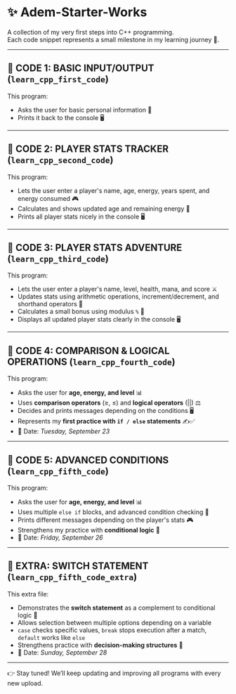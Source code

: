 # ✨ Adem-Starter-Works  
A collection of my very first steps into C++ programming.  
Each code snippet represents a small milestone in my learning journey 🚀.  

---

## 📂 CODE 1: BASIC INPUT/OUTPUT (`learn_cpp_first_code`)  
This program:  
- Asks the user for basic personal information 👤  
- Prints it back to the console 🖥️  

---

## 📂 CODE 2: PLAYER STATS TRACKER (`learn_cpp_second_code`)  
This program:  
- Lets the user enter a player's name, age, energy, years spent, and energy consumed 🎮  
- Calculates and shows updated age and remaining energy 🔢  
- Prints all player stats nicely in the console 🖥️  

---

## 📂 CODE 3: PLAYER STATS ADVENTURE (`learn_cpp_third_code`)  
This program:  
- Lets the user enter a player's name, level, health, mana, and score ⚔️  
- Updates stats using arithmetic operations, increment/decrement, and shorthand operators 🔧  
- Calculates a small bonus using modulus `%` 🎁  
- Displays all updated player stats clearly in the console 🖥️  

---

## 📂 CODE 4: COMPARISON & LOGICAL OPERATIONS (`learn_cpp_fourth_code`)  
This program:  
- Asks the user for **age, energy, and level** 📊  
- Uses **comparison operators** (≥, ≤) and **logical operators** (||) ⚖️  
- Decides and prints messages depending on the conditions 🖥️  
- Represents my **first practice with `if / else` statements** ✍️✅  
- 📅 Date: *Tuesday, September 23*  

---

## 📂 CODE 5: ADVANCED CONDITIONS (`learn_cpp_fifth_code`)  
This program:  
- Asks the user for **age, energy, and level** 📊  
- Uses multiple `else if` blocks, and advanced condition checking 🧩  
- Prints different messages depending on the player's stats 🎮  
- Strengthens my practice with **conditional logic** 🔑  
- 📅 Date: *Friday, September 26*  

---

## 📂 EXTRA: SWITCH STATEMENT (`learn_cpp_fifth_code_extra`)  
This extra file:  
- Demonstrates the **switch statement** as a complement to conditional logic 🔀  
- Allows selection between multiple options depending on a variable  
- `case` checks specific values, `break` stops execution after a match, `default` works like `else`  
- Strengthens practice with **decision-making structures** 🧩  
- 📅 Date: *Sunday, September 28*  

---

👉 Stay tuned! We’ll keep updating and improving all programs with every new upload.